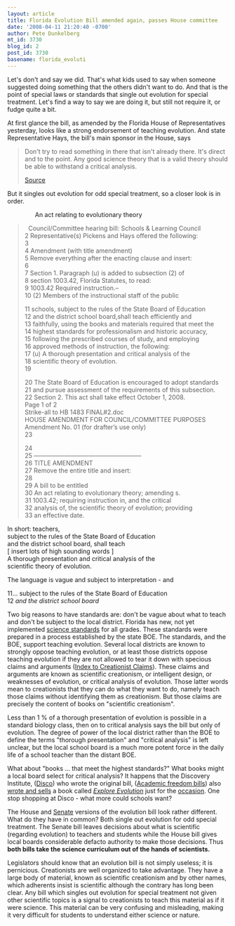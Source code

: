 ```yaml
---
layout: article
title: Florida Evolution Bill amended again, passes House committee
date: '2008-04-11 21:20:40 -0700'
author: Pete Dunkelberg
mt_id: 3730
blog_id: 2
post_id: 3730
basename: florida_evoluti
---
```

Let's don't and say we did.  That's what kids used to say when someone suggested doing something that the others didn't want to do. And that is the point of special laws or standards that single out evolution for special treatment. Let's find a way to say we are doing it, but still not require it, or fudge quite a bit. 

At first glance the bill, as amended by the Florida House of Representatives yesterday, looks like a strong endorsement of teaching evolution. And state Representative Hays, the bill's main sponsor in the House, says

> Don't try to read something in there that isn't already there. It's direct and to the point. Any good science theory that is a valid theory should be able to withstand a critical analysis.
> 
> [Source](http://blogs.tampabay.com/schools/2008/04/academic-freedo.html)

But it singles out evolution for odd special treatment, so a closer look is in order. 

&nbsp; &nbsp; &nbsp; &nbsp; &nbsp; &nbsp; &nbsp;  &nbsp; An act relating to evolutionary theory


> &nbsp; Council/Committee hearing bill: Schools & Learning Council<br />
> 2 Representative(s) Pickens and Hays offered the following:<br />
> 3<br />
> 4 Amendment (with title amendment)<br />
> 5 Remove everything after the enacting clause and insert:<br />
> 6<br />
> 7 Section 1. Paragraph (u) is added to subsection (2) of<br />
> 8 section 1003.42, Florida Statutes, to read:<br />
> 9 1003.42 Required instruction.&#8211;<br />
> 10 (2) Members of the instructional staff of the public<br />
> 
> 11 schools, subject to the rules of the State Board of Education<br />
> 12 and the district school board,shall teach efficiently and<br />
> 13 faithfully, using the books and materials required that meet the<br />
> 14 highest standards for professionalism and historic accuracy,<br />
> 15 following the prescribed courses of study, and employing<br />
> 16 approved methods of instruction, the following:<br />
> 17 (u) A thorough presentation and critical analysis of the<br />
> 18 scientific theory of evolution.<br />
> 19<br />
> 
> 20 The State Board of Education is encouraged to adopt standards<br />
> 21 and pursue assessment of the requirements of this subsection.<br />
> 22 Section 2. This act shall take effect October 1, 2008.<br />
> Page 1 of 2<br />
> Strike-all to HB 1483 FINAL#2.doc<br />
> HOUSE AMENDMENT FOR COUNCIL/COMMITTEE PURPOSES<br />
> Amendment No. 01 (for drafter&#8217;s use only)<br />
> 23<br />
> 
> 24<br />
> 25 &#8212;&#8212;&#8212;&#8212;&#8212;&#8212;&#8212;&#8212;&#8212;&#8212;&#8212;&#8212;&#8212;&#8212;&#8212;&#8212;&#8212;&#8211;<br />
> 26 TITLE AMENDMENT<br />
> 27 Remove the entire title and insert:<br />
> 28<br />
> 29 A bill to be entitled<br />
> 30 An act relating to evolutionary theory; amending s.<br />
> 31 1003.42; requiring instruction in, and the critical<br />
> 32 analysis of, the scientific theory of evolution; providing<br />
> 33 an effective date.

In short: teachers,  <br />
subject to the rules of the State Board of Education<br />
and the district school board, shall teach <br />
\[ insert  lots of high sounding words \]<br />
A thorough presentation and critical analysis of the<br />
scientific theory of evolution.<br />

The language is vague and subject to interpretation - and 

11... subject to the rules of the State Board of Education <br />
12 _and the district school board_ <br />

Two big reasons to have standards are: don't be vague about what to teach and don't be subject to the local district.  Florida has new, not yet implemented  [science standards](http://www.fldoestem.org/page231.aspx) for all grades.  These standards were prepared in a process established by the state BOE. The standards, and the BOE, support teaching evolution.  Several local districts are known to strongly oppose teaching evolution, or at least those districts oppose teaching evolution if they 
are not allowed to tear it down with specious claims and arguments ([Index to Creationist Claims](http://www.talkorigins.org/indexcc/list.html)). These claims and arguments are known as scientific creationism, or intelligent design, or weaknesses of  evolution, or critical analysis of evolution.  Those latter words mean to creationists that they can do what they want to do, namely teach those claims without identifying them as creationism.  But those claims are precisely the content of books on "scientific creationism".

Less than 1 % of a thorough presentation of evolution is possible in a standard biology class, then on to critical analysis says the bill but only of evolution.  The degree of power of the local district rather than the BOE to define the terms "thorough presentation" and "critical analysis" is left unclear, but the local school board is a much more potent force in the daily life of a school teacher than the distant BOE. 

What about "books ... that meet the highest standards?"  What books might a local board select for critical analysis? It happens that the Discovery Institute, ([Disco](http://en.wikipedia.org/wiki/Discovery_Institute)) who wrote the original bill, ([Academic freedom bills](http://en.wikipedia.org/wiki/Academic_Freedom_bills))  also [wrote and sells](http://www.exploreevolution.com/purchase.php) a  book called  [_Explore Evolution_](http://en.wikipedia.org/wiki/Explore_Evolution:_The_Arguments_For_and_Against_Neo-Darwinism)  just for the [occasion](http://pandasthumb.org/archives/2008/03/explore-the-str.html).   One stop shopping at Disco - what more could schools want?

The House and [Senate](http://pandasthumb.org/archives/2008/03/floridas-evolut.html) versions of the evolution bill look rather different.  What do they have in common? Both single out evolution for odd special treatment.  The Senate bill leaves decisions about what is scientific (regarding evolution) to teachers and students while the House bill gives local boards considerable defacto authority to make those decisions.  Thus **both bills take the science curriculum out of the hands of scientists.** 

Legislators should know that an evolution bill is not simply useless; it is pernicious. Creationists are well organized to take advantage.  They have a large body of material, known as scientific creationism and by other names, which adherents insist is scientific although the contrary has long been clear.  Any bill which singles out evolution for special treatment not given other scientific topics is a signal to creationists to teach this material as if it were science.  This material can be very confusing and misleading, making it very difficult for students to understand either science or nature.
